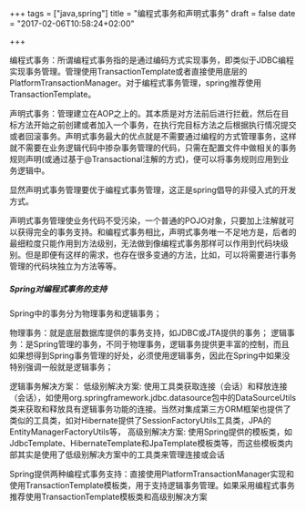 +++
tags = ["java,spring"]
title = "编程式事务和声明式事务"
draft = false
date = "2017-02-06T10:58:24+02:00"

+++


编程式事务：所谓编程式事务指的是通过编码方式实现事务，即类似于JDBC编程实现事务管理。管理使用TransactionTemplate或者直接使用底层的PlatformTransactionManager。对于编程式事务管理，spring推荐使用TransactionTemplate。

声明式事务：管理建立在AOP之上的。其本质是对方法前后进行拦截，然后在目标方法开始之前创建或者加入一个事务，在执行完目标方法之后根据执行情况提交或者回滚事务。声明式事务最大的优点就是不需要通过编程的方式管理事务，这样就不需要在业务逻辑代码中掺杂事务管理的代码，只需在配置文件中做相关的事务规则声明(或通过基于@Transactional注解的方式)，便可以将事务规则应用到业务逻辑中。



显然声明式事务管理要优于编程式事务管理，这正是spring倡导的非侵入式的开发方式。


声明式事务管理使业务代码不受污染，一个普通的POJO对象，只要加上注解就可以获得完全的事务支持。和编程式事务相比，声明式事务唯一不足地方是，后者的最细粒度只能作用到方法级别，无法做到像编程式事务那样可以作用到代码块级别。但是即便有这样的需求，也存在很多变通的方法，比如，可以将需要进行事务管理的代码块独立为方法等等。



##### Spring对编程式事务的支持

Spring中的事务分为物理事务和逻辑事务；

物理事务：就是底层数据库提供的事务支持，如JDBC或JTA提供的事务；
逻辑事务：是Spring管理的事务，不同于物理事务，逻辑事务提供更丰富的控制，而且如果想得到Spring事务管理的好处，必须使用逻辑事务，因此在Spring中如果没特别强调一般就是逻辑事务；  

逻辑事务解决方案：
低级别解决方案: 
使用工具类获取连接（会话）和释放连接（会话），如使用org.springframework.jdbc.datasource包中的DataSourceUtils 类来获取和释放具有逻辑事务功能的连接。当然对集成第三方ORM框架也提供了类似的工具类，如对Hibernate提供了SessionFactoryUtils工具类，JPA的EntityManagerFactoryUtils等，
  高级别解决方案:
   使用Spring提供的模板类，如JdbcTemplate、HibernateTemplate和JpaTemplate模板类等，而这些模板类内部其实是使用了低级别解决方案中的工具类来管理连接或会话

Spring提供两种编程式事务支持：直接使用PlatformTransactionManager实现和使用TransactionTemplate模板类，用于支持逻辑事务管理。如果采用编程式事务推荐使用TransactionTemplate模板类和高级别解决方案
